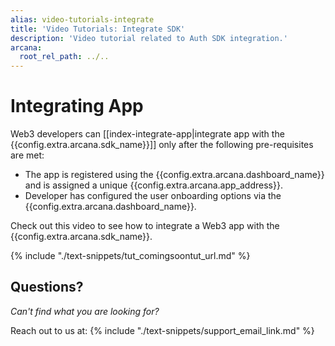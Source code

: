 ```yaml
---
alias: video-tutorials-integrate
title: 'Video Tutorials: Integrate SDK'
description: 'Video tutorial related to Auth SDK integration.'
arcana:
  root_rel_path: ../..
---
```


# Integrating App

Web3 developers can [[index-integrate-app|integrate app with the {{config.extra.arcana.sdk_name}}]] only after the following pre-requisites are met:

* The app is registered using the {{config.extra.arcana.dashboard_name}} and is assigned a unique {{config.extra.arcana.app_address}}.
* Developer has configured the user onboarding options via the {{config.extra.arcana.dashboard_name}}. 

Check out this video to see how to integrate a Web3 app with the {{config.extra.arcana.sdk_name}}.

{% include "./text-snippets/tut_comingsoontut_url.md" %}

## Questions?

*Can't find what you are looking for?*

Reach out to us at: {% include "./text-snippets/support_email_link.md" %}